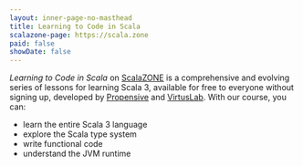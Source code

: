```yaml
---
layout: inner-page-no-masthead
title: Learning to Code in Scala
scalazone-page: https://scala.zone
paid: false
showDate: false
---
```


_Learning to Code in Scala_ on [ScalaZONE](https://scala.zone) is a comprehensive and evolving series of lessons for
learning Scala 3, available for free to everyone without signing up, developed by [Propensive](https://propensive.com)
and [VirtusLab](https://virtuslab.com/). With our course, you can:

- learn the entire Scala 3 language
- explore the Scala type system
- write functional code
- understand the JVM runtime
